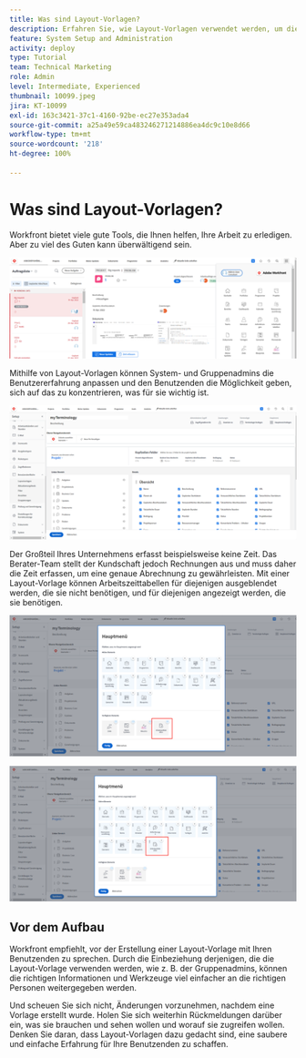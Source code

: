 ```yaml
---
title: Was sind Layout-Vorlagen?
description: Erfahren Sie, wie Layout-Vorlagen verwendet werden, um die Darstellung der Benutzeroberfläche für Benutzende anzupassen.
feature: System Setup and Administration
activity: deploy
type: Tutorial
team: Technical Marketing
role: Admin
level: Intermediate, Experienced
thumbnail: 10099.jpeg
jira: KT-10099
exl-id: 163c3421-37c1-4160-92be-ec27e353ada4
source-git-commit: a25a49e59ca483246271214886ea4dc9c10e8d66
workflow-type: tm+mt
source-wordcount: '218'
ht-degree: 100%

---
```


# Was sind Layout-Vorlagen?

Workfront bietet viele gute Tools, die Ihnen helfen, Ihre Arbeit zu erledigen. Aber zu viel des Guten kann überwältigend sein.

![Startseite und Hauptmenü](assets/what-are-layout-templates-01.png)

Mithilfe von Layout-Vorlagen können System- und Gruppenadmins die Benutzererfahrung anpassen und den Benutzenden die Möglichkeit geben, sich auf das zu konzentrieren, was für sie wichtig ist.

![Startseite und Hauptmenü](assets/what-are-layout-templates-02.png)

Der Großteil Ihres Unternehmens erfasst beispielsweise keine Zeit. Das Berater-Team stellt der Kundschaft jedoch Rechnungen aus und muss daher die Zeit erfassen, um eine genaue Abrechnung zu gewährleisten. Mit einer Layout-Vorlage können Arbeitszeittabellen für diejenigen ausgeblendet werden, die sie nicht benötigen, und für diejenigen angezeigt werden, die sie benötigen.

![Startseite und Hauptmenü](assets/what-are-layout-templates-03.png)

![Startseite und Hauptmenü](assets/what-are-layout-templates-04.png)


## Vor dem Aufbau

Workfront empfiehlt, vor der Erstellung einer Layout-Vorlage mit Ihren Benutzenden zu sprechen. Durch die Einbeziehung derjenigen, die die Layout-Vorlage verwenden werden, wie z. B. der Gruppenadmins, können die richtigen Informationen und Werkzeuge viel einfacher an die richtigen Personen weitergegeben werden.

Und scheuen Sie sich nicht, Änderungen vorzunehmen, nachdem eine Vorlage erstellt wurde. Holen Sie sich weiterhin Rückmeldungen darüber ein, was sie brauchen und sehen wollen und worauf sie zugreifen wollen. Denken Sie daran, dass Layout-Vorlagen dazu gedacht sind, eine saubere und einfache Erfahrung für Ihre Benutzenden zu schaffen.
